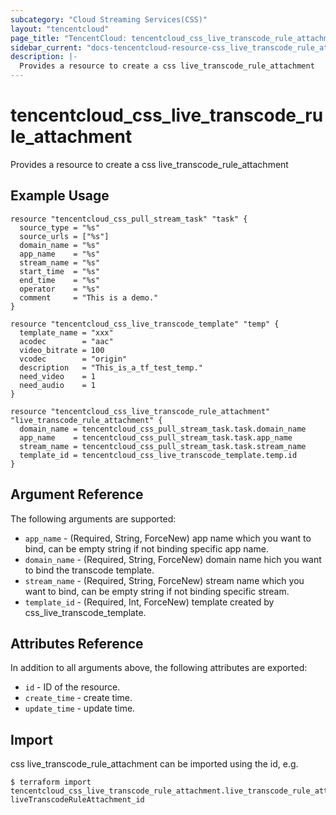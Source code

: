 ```yaml
---
subcategory: "Cloud Streaming Services(CSS)"
layout: "tencentcloud"
page_title: "TencentCloud: tencentcloud_css_live_transcode_rule_attachment"
sidebar_current: "docs-tencentcloud-resource-css_live_transcode_rule_attachment"
description: |-
  Provides a resource to create a css live_transcode_rule_attachment
---
```


# tencentcloud_css_live_transcode_rule_attachment

Provides a resource to create a css live_transcode_rule_attachment

## Example Usage

```hcl
resource "tencentcloud_css_pull_stream_task" "task" {
  source_type = "%s"
  source_urls = ["%s"]
  domain_name = "%s"
  app_name    = "%s"
  stream_name = "%s"
  start_time  = "%s"
  end_time    = "%s"
  operator    = "%s"
  comment     = "This is a demo."
}

resource "tencentcloud_css_live_transcode_template" "temp" {
  template_name = "xxx"
  acodec        = "aac"
  video_bitrate = 100
  vcodec        = "origin"
  description   = "This_is_a_tf_test_temp."
  need_video    = 1
  need_audio    = 1
}

resource "tencentcloud_css_live_transcode_rule_attachment" "live_transcode_rule_attachment" {
  domain_name = tencentcloud_css_pull_stream_task.task.domain_name
  app_name    = tencentcloud_css_pull_stream_task.task.app_name
  stream_name = tencentcloud_css_pull_stream_task.task.stream_name
  template_id = tencentcloud_css_live_transcode_template.temp.id
}
```

## Argument Reference

The following arguments are supported:

* `app_name` - (Required, String, ForceNew) app name which you want to bind, can be empty string if not binding specific app name.
* `domain_name` - (Required, String, ForceNew) domain name hich you want to bind the transcode template.
* `stream_name` - (Required, String, ForceNew) stream name which you want to bind, can be empty string if not binding specific stream.
* `template_id` - (Required, Int, ForceNew) template created by css_live_transcode_template.

## Attributes Reference

In addition to all arguments above, the following attributes are exported:

* `id` - ID of the resource.
* `create_time` - create time.
* `update_time` - update time.



## Import

css live_transcode_rule_attachment can be imported using the id, e.g.
```
$ terraform import tencentcloud_css_live_transcode_rule_attachment.live_transcode_rule_attachment liveTranscodeRuleAttachment_id
```

